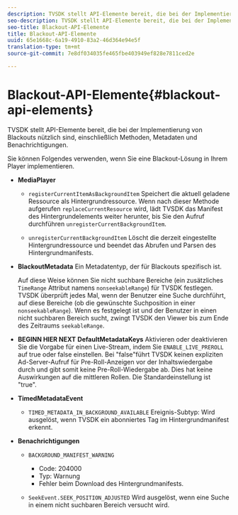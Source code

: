 ```yaml
---
description: TVSDK stellt API-Elemente bereit, die bei der Implementierung von Blackouts nützlich sind, einschließlich Methoden, Metadaten und Benachrichtigungen.
seo-description: TVSDK stellt API-Elemente bereit, die bei der Implementierung von Blackouts nützlich sind, einschließlich Methoden, Metadaten und Benachrichtigungen.
seo-title: Blackout-API-Elemente
title: Blackout-API-Elemente
uuid: 65e1668c-6a19-4910-83a2-46d364e94e5f
translation-type: tm+mt
source-git-commit: 7e8df034035fe465fbe403949ef828e7811ced2e

---
```



# Blackout-API-Elemente{#blackout-api-elements}

TVSDK stellt API-Elemente bereit, die bei der Implementierung von Blackouts nützlich sind, einschließlich Methoden, Metadaten und Benachrichtigungen.

Sie können Folgendes verwenden, wenn Sie eine Blackout-Lösung in Ihrem Player implementieren.

* **MediaPlayer**

   * `registerCurrentItemAsBackgroundItem` Speichert die aktuell geladene Ressource als Hintergrundressource. Wenn nach dieser Methode aufgerufen `replaceCurrentResource` wird, lädt TVSDK das Manifest des Hintergrundelements weiter herunter, bis Sie den Aufruf durchführen `unregisterCurrentBackgroundItem`.

   * `unregisterCurrentBackgroundItem`  Löscht die derzeit eingestellte Hintergrundressource und beendet das Abrufen und Parsen des Hintergrundmanifests.

* **BlackoutMetadata** Ein Metadatentyp, der für Blackouts spezifisch ist.

   Auf diese Weise können Sie nicht suchbare Bereiche (ein zusätzliches `TimeRange` Attribut namens `nonseekableRange`) für TVSDK festlegen. TVSDK überprüft jedes Mal, wenn der Benutzer eine Suche durchführt, auf diese Bereiche (ob die gewünschte Suchposition in einer `nonseekableRange`). Wenn es festgelegt ist und der Benutzer in einen nicht suchbaren Bereich sucht, zwingt TVSDK den Viewer bis zum Ende des Zeitraums `seekableRange`.

* **BEGINN HIER NEXT** **DefaultMetadataKeys** Aktivieren oder deaktivieren Sie die Vorgabe für einen Live-Stream, indem Sie `ENABLE_LIVE_PREROLL` auf true oder false einstellen. Bei &quot;false&quot;führt TVSDK keinen expliziten Ad-Server-Aufruf für Pre-Roll-Anzeigen vor der Inhaltswiedergabe durch und gibt somit keine Pre-Roll-Wiedergabe ab. Dies hat keine Auswirkungen auf die mittleren Rollen. Die Standardeinstellung ist &quot;true&quot;.

* **TimedMetadataEvent**

   * `TIMED_METADATA_IN_BACKGROUND_AVAILABLE` Ereignis-Subtyp: Wird ausgelöst, wenn TVSDK ein abonniertes Tag im Hintergrundmanifest erkennt.

* **Benachrichtigungen**

   * `BACKGROUND_MANIFEST_WARNING`

      * Code: 204000
      * Typ: Warnung
      * Fehler beim Download des Hintergrundmanifests.
   * `SeekEvent.SEEK_POSITION_ADJUSTED` Wird ausgelöst, wenn eine Suche in einem nicht suchbaren Bereich versucht wird.


